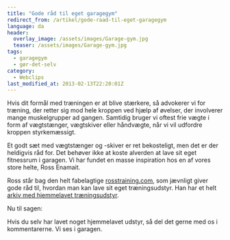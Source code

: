 ```yaml
---
title: "Gode råd til eget garagegym"
redirect_from: /artikel/gode-raad-til-eget-garagegym
language: da
header:
  overlay_image: /assets/images/Garage-gym.jpg
  teaser: /assets/images/Garage-gym.jpg
tags:
  - garagegym
  - gør-det-selv
category:
  - Webclips
last_modified_at: 2013-02-13T22:20:01Z
---
```


Hvis dit formål med træningen er at blive stærkere, så advokerer vi for træning, der retter sig mod hele kroppen ved hjælp af øvelser, der involverer mange muskelgrupper ad gangen. Samtidig bruger vi oftest frie vægte i form af vægtstænger, vægtskiver eller håndvægte, når vi vil udfordre kroppen styrkemæssigt.

Et godt sæt med vægtstænger og -skiver er ret bekosteligt, men det er der heldigvis råd for. Det behøver ikke at koste alverden at lave sit eget fitnessrum i garagen. Vi har fundet en masse inspiration hos en af vores store helte, Ross Enamait.

Ross står bag den helt fabelagtige [rosstraining.com](http://rosstraining.com/), som jævnligt giver gode råd til, hvordan man kan lave sit eget træningsudstyr. Han har et helt [arkiv med hjemmelavet træningsudstyr](http://www.rosstraining.com/forum/viewtopic.php?p=1056#p1056).

Nu til sagen:

Hvis du selv har lavet noget hjemmelavet udstyr, så del det gerne med os i kommentarerne. Vi ses i garagen.
